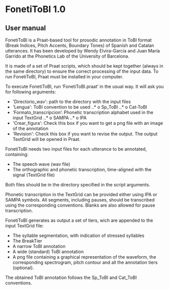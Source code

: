 # FonetiToBI 1.0
## User manual

FonetiToBI is a Praat-based tool for prosodic annotation in ToBI format (Break Indices, Pitch Accents, Boundary Tones) of Spanish and Catalan utterances. It has been developed by Wendy Elvira-García and Juan María Garrido at the Phonetics Lab of the University of Barcelona.

It is made of a set of Praat scripts, which should be kept together (always in the same directory) to ensure the correct processing of the input data. To run FonetiToBI, Praat must be installed in your computer.

To execute FonetiToBI, run ‘FonetiToBI.praat’ in the usual way.  It will ask you for following arguments:

*	'Directorio_wav': path to the directory with the input files
*	'Lengua': ToBI convention to be used 
  ..* o	Sp_ToBI
  ..* o	Cat-ToBI
*	‘Formato_transcripcion’: Phonetic transcription alphabet used in the input TextGrid
  ..* o	SAMPA
  ..* o	IPA
*	'Crear_figura': Check this box if  you want to get a png file with an image of the annotation
*	'Revision': Check this box if you want to revise the output. The output TextGrid will be opened in Praat.

FonetiToBI needs two input files for each utterance to be annotated, containing:

*	The speech wave (wav file)
*	The orthographic and phonetic transcription, time-aligned with the signal (TextGrid file)

Both files should be in the directory specified in the script arguments.

Phonetic transcription in the TextGrid can be provided either using IPA or SAMPA symbols. All segments, including pauses, should be transcribed using the corresponding conventions. Blanks are also allowed for pause transcription.

FonetiToBI generates as output a set of tiers, wich are appended to the input TextGrid file:

*	The syllable segmentation, with indication of stressed syllables
*	The BreakTier
*	A narrow ToBI annotation
*	A wide (standard) ToBI annotation
*	A png file containing a graphical representation of the waveform, the corresponding spectrogram, pitch contour and all the annotation tiers (optional).

The obtained ToBI annotation follows the Sp_ToBI and Cat_ToBI conventions. 
